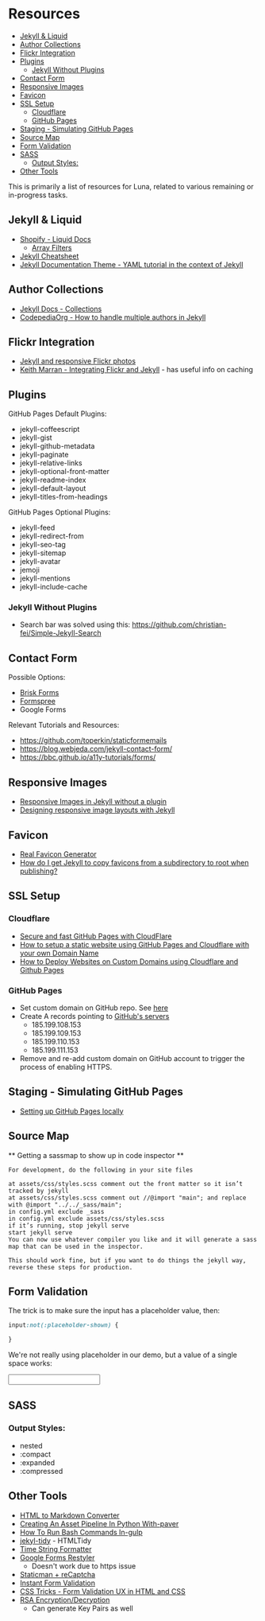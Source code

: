 # Resources

<!-- MarkdownTOC -->

* [Jekyll & Liquid](#jekyll--liquid)
* [Author Collections](#author-collections)
* [Flickr Integration](#flickr-integration)
* [Plugins](#plugins)
  * [Jekyll Without Plugins](#jekyll-without-plugins)
* [Contact Form](#contact-form)
* [Responsive Images](#responsive-images)
* [Favicon](#favicon)
* [SSL Setup](#ssl-setup)
  * [Cloudflare](#cloudflare)
  * [GitHub Pages](#github-pages)
* [Staging - Simulating GitHub Pages](#staging---simulating-github-pages)
* [Source Map](#source-map)
* [Form Validation](#form-validation)
* [SASS](#sass)
  * [Output Styles:](#output-styles)
* [Other Tools](#other-tools)

<!-- /MarkdownTOC -->


This is primarily a list of resources for Luna, related to various remaining or in-progress tasks.

<a id="jekyll--liquid"></a>
## Jekyll & Liquid

* [Shopify - Liquid Docs](https://shopify.github.io/liquid/filters/date/)
  * [Array Filters](https://help.shopify.com/en/themes/liquid/filters/array-filters)
* [Jekyll Cheatsheet](https://learn.cloudcannon.com/jekyll-cheat-sheet/)
* [Jekyll Documentation Theme - YAML tutorial in the context of Jekyll](https://idratherbewriting.com/documentation-theme-jekyll/mydoc_yaml_tutorial)

<a id="author-collections"></a>
## Author Collections

* [Jekyll Docs - Collections](https://jekyllrb.com/docs/step-by-step/09-collections/)
* [CodepediaOrg - How to handle multiple authors in Jekyll](https://www.codepedia.org/ama/how-to-handle-multiple-authors-in-jekyll/)

<a id="flickr-integration"></a>
## Flickr Integration

* [Jekyll and responsive Flickr photos](https://heipei.io/2016/05/28/jekyll-and-responsive-flickr-photos/)
* [Keith Marran - Integrating Flickr and Jekyll](http://www.marran.com/tech/integrating-flickr-and-jekyll) - has useful info on caching

<a id="plugins"></a>
## Plugins

GitHub Pages Default Plugins:

* jekyll-coffeescript
* jekyll-gist
* jekyll-github-metadata
* jekyll-paginate
* jekyll-relative-links
* jekyll-optional-front-matter
* jekyll-readme-index
* jekyll-default-layout
* jekyll-titles-from-headings

GitHub Pages Optional Plugins:

* jekyll-feed
* jekyll-redirect-from
* jekyll-seo-tag
* jekyll-sitemap
* jekyll-avatar
* jemoji
* jekyll-mentions
* jekyll-include-cache

<a id="jekyll-without-plugins"></a>
### Jekyll Without Plugins

* Search bar was solved using this: https://github.com/christian-fei/Simple-Jekyll-Search

<a id="contact-form"></a>
## Contact Form

Possible Options:

* [Brisk Forms](https://www.briskforms.com/)
* [Formspree](https://formspree.io/)
* Google Forms

Relevant Tutorials and Resources:

* https://github.com/toperkin/staticformemails
* https://blog.webjeda.com/jekyll-contact-form/
* https://bbc.github.io/a11y-tutorials/forms/

<a id="responsive-images"></a>
## Responsive Images

* [Responsive Images in Jekyll without a plugin](https://benseymour.com/2017/03/02/Responsive-Images-in-Jekyll-without-a-plugin)
* [Designing responsive image layouts with Jekyll](https://www.lizheidner.com/front-end/responsive-images/)

<a id="favicon"></a>
## Favicon

* [Real Favicon Generator](https://realfavicongenerator.net/)
* [How do I get Jekyll to copy favicons from a subdirectory to root when publishing?](https://stackoverflow.com/questions/52223620/how-do-i-get-jekyll-to-copy-favicons-from-a-subdirectory-to-root-when-publishing)

<a id="ssl-setup"></a>
## SSL Setup

<a id="cloudflare"></a>
### Cloudflare

* [Secure and fast GitHub Pages with CloudFlare](https://blog.cloudflare.com/secure-and-fast-github-pages-with-cloudflare/)
* [How to setup a static website using GitHub Pages and Cloudflare with your own Domain Name](https://www.codementor.io/landonpatmore/how-to-setup-a-static-website-using-github-pages-and-cloudflare-with-your-own-domain-name-jb99nbuoe)
* [How to Deploy Websites on Custom Domains using Cloudflare and Github Pages](https://medium.com/crowdbotics/annie-azana-how-to-deploy-websites-using-cloudflare-and-github-pages-c415c55fea36)

<a id="github-pages"></a>
### GitHub Pages

* Set custom domain on GitHub repo. See [here](https://help.github.com/en/articles/adding-or-removing-a-custom-domain-for-your-github-pages-site)
* Create A records pointing to [GitHub's servers](https://help.github.com/en/articles/setting-up-an-apex-domain#configuring-a-records-with-your-dns-provider)
  * 185.199.108.153
  * 185.199.109.153
  * 185.199.110.153
  * 185.199.111.153
* Remove and re-add custom domain on GitHub account to trigger the process of enabling HTTPS.

<a id="staging---simulating-github-pages"></a>
## Staging - Simulating GitHub Pages

* [Setting up GitHub Pages locally](https://help.github.com/en/articles/setting-up-your-github-pages-site-locally-with-jekyll#keeping-your-site-up-to-date-with-the-github-pages-gem)

<a id="source-map"></a>
## Source Map

** Getting a sassmap to show up in code inspector **

```
For development, do the following in your site files

at assets/css/styles.scss comment out the front matter so it isn’t tracked by jekyll
at assets/css/styles.scss comment out //@import "main"; and replace with @import "../../_sass/main";
in config.yml exclude _sass
in config.yml exclude assets/css/styles.scss
if it’s running, stop jekyll serve
start jekyll serve
You can now use whatever compiler you like and it will generate a sass map that can be used in the inspector.

This should work fine, but if you want to do things the jekyll way, reverse these steps for production.
```

<a id="form-validation"></a>
## Form Validation

The trick is to make sure the input has a placeholder value, then:

```scss
input:not(:placeholder-shown) {

}
```

We're not really using placeholder in our demo, but a value of a single space works:

<input placeholder=" ">

<a id="sass"></a>
## SASS

<a id="output-styles"></a>
### Output Styles:

* nested
* :compact
* :expanded
* :compressed

<a id="other-tools"></a>
## Other Tools

* [HTML to Markdown Converter](https://www.browserling.com/tools/html-to-markdown)
* [Creating An Asset Pipeline In Python With-paver](https://www.codementor.io/jstacoder/creating-an-asset-pipeline-in-python-with-paver-du107wjs3)
* [How To Run Bash Commands In-gulp](https://stackoverflow.com/questions/21128812/how-to-run-bash-commands-in-gulp)
* [jekyl-tidy](https://github.com/apsislabs/jekyll-tidy) - HTMLTidy
* [Time String Formatter](http://strftime.net/)
* [Google Forms Restyler](http://googleformrestyler.apixml.net/)
  * Doesn't work due to https issue
* [Staticman + reCaptcha](https://raw.githubusercontent.com/eduardoboucas/staticman-recaptcha/)
* [Instant Form Validation](https://www.sitepoint.com/instant-validation/)
* [CSS Tricks - Form Validation UX in HTML and CSS](https://css-tricks.com/form-validation-ux-html-css/)
* [RSA Encryption/Decryption](https://www.devglan.com/online-tools/rsa-encryption-decryption)
  * Can generate Key Pairs as well
